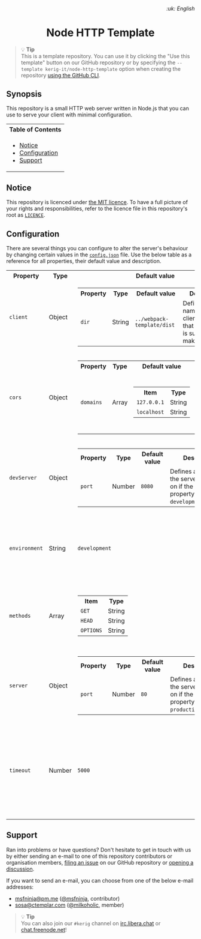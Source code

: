 <h6 align="right">
	<span>:uk: English</span> <!-- &#124; <a href="/README-xx.md">:xx: Xx</a> -->
</h6>

<h1 align="center">
	<span>Node HTTP Template</span><br />
	<!-- Workflow files/badges -->
	<a href="">
		<img alt="" src="" />
	</a>
</h1>

> :bulb: **Tip**<br />
> This is a template repository. You can use it by clicking the "Use this template" button on our GitHub repository or by specifying the `--template kerig-it/node-http-template` option when creating the repository [using the GitHub CLI](https://cli.github.com/manual/gh_repo_create).

## Synopsis

This repository is a small HTTP web server written in Node.js that you can use to serve your client with minimal configuration.

<table/>
	<tr>
		<th>Table of Contents</th>
	</tr>
	<tr>
		<td>
			<ul>
				<li>
					<a href="#notice">Notice</a>
				</li>
				<li>
					<a href="#configuration">Configuration</a>
				</li>
				<li>
					<a href="#support">Support</a>
				</li>
			</ul>
		</td>
	</tr>
</table>

## Notice

This repository is licenced under [the MIT licence](https://mit-license.org). To have a full picture of your rights and responsibilities, refer to the licence file in this repository's root as [`LICENCE`](/LICENCE).

## Configuration

There are several things you can configure to alter the server's behaviour by changing certain values in the [`config.json`](/config.json) file. Use the below table as a reference for all properties, their default value and description.

<table>
	<tr>
		<th>Property</th>
		<th>Type</th>
		<th>Default value</th>
		<th>Description</th>
	</tr>
	<tr>
		<td><code>client</code></td>
		<td>Object</td>
		<td><table>
			<tr>
				<th>Property</th>
				<th>Type</th>
				<th>Default value</th>
				<th>Description</th>
			</tr>
			<tr>
				<td><code>dir</code></td>
				<td>String</td>
				<td><code>../webpack-template/dist</code></td>
				<td>Defines the path name to the client directory that the server is supposed to make public.</td>
			</tr>
		</table></td>
		<td>Holds properties about the client.</td>
	</tr>
	<tr>
		<td><code>cors</code></td>
		<td>Object</td>
		<td><table>
			<tr>
				<th>Property</th>
				<th>Type</th>
				<th>Default value</th>
				<th>Description</th>
			</tr>
			<tr>
				<td><code>domains</code></td>
				<td>Array</td>
				<td><table>
					<tr>
						<th>Item</th>
						<th>Type</th>
					</tr>
					<tr>
						<td><code>127.0.0.1</code></td>
						<td>String</td>
					</tr>
					<tr>
						<td><code>localhost</code></td>
						<td>String</td>
					</tr>
				</table></td>
				<td>Defines a list of whitelisted domain names for CORS header assignment.</td>
			</tr>
		</table></td>
		<td>Holds properties about CORS management.</td>
	</tr>
	<tr>
		<td><code>devServer</code></td>
		<td>Object</td>
		<td><table>
			<tr>
				<th>Property</th>
				<th>Type</th>
				<th>Default value</th>
				<th>Description</th>
			</tr>
			<tr>
				<td><code>port</code></td>
				<td>Number</td>
				<td><code>8080</code></td>
				<td>Defines a port that the server will listen on if the <code>environment</code> property is set to <code>development</code>.</td>
			</tr>
		</table></td>
		<td>Holds properties about the development server.</td>
	</tr>
	<tr>
		<td><code>environment</code></td>
		<td>String</td>
		<td><code>development</code></td>
		<td>Defines the environment of the server. The two possible values are <code>development</code> and <code>production</code>.</td>
	</tr>
	<tr>
		<td><code>methods</code></td>
		<td>Array</td>
		<td><table>
				<tr>
					<th>Item</th>
					<th>Type</th>
				</tr>
				<tr>
					<td><code>GET</code></td>
					<td>String</td>
				</tr>
				<tr>
					<td><code>HEAD</code></td>
					<td>String</td>
				</tr>
				<tr>
					<td><code>OPTIONS</code></td>
					<td>String</td>
				</tr>
			</table></td>
		<td>Defines a list of HTTP methods that the server will not reject with a <code>405 Method Not Allowed</code> status.</td>
	</tr>
	<tr>
		<td><code>server</code></td>
		<td>Object</td>
		<td><table>
			<tr>
				<th>Property</th>
				<th>Type</th>
				<th>Default value</th>
				<th>Description</th>
			</tr>
			<tr>
				<td><code>port</code></td>
				<td>Number</td>
				<td><code>80</code></td>
				<td>Defines a port that the server will listen on if the <code>environment</code> property is set to <code>production</code>.</td>
			</tr>
		</table></td>
		<td>Holds properties about the production server.</td>
	</tr>
	<tr>
		<td><code>timeout</code></td>
		<td>Number</td>
		<td><code>5000</code></td>
		<td>Defines a timeout in milliseconds after which the server will automatically end the response with the <code>408 Request Timeout</code> status.</td>
	</tr>
</table>

## Support

Ran into problems or have questions? Don't hesitate to get in touch with us by either sending an e-mail to one of this repository contributors or organisation members, [filing an issue](https://github.com/kerig-it/node-tmpl/issues/new/choose) on our GitHub repository or [opening a discussion](https://github.com/kerig-it/node-tmpl/discussions/new).

If you want to send an e-mail, you can choose from one of the below e-mail addresses:

 - <msfninja@pm.me> ([@msfninja](https://github.com/msfninja), contributor)
 - <sosa@ctemplar.com> ([@milkoholic](https://github.com/milkoholic), member)

> :bulb: **Tip**<br />
> You can also join our `#kerig` channel on [irc.libera.chat](https://libera.chat) or [chat.freenode.net](https://freenode.net)!
